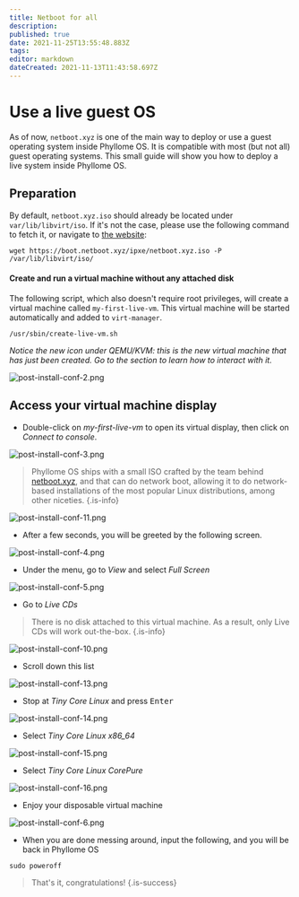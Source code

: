 ```yaml
---
title: Netboot for all
description: 
published: true
date: 2021-11-25T13:55:48.883Z
tags: 
editor: markdown
dateCreated: 2021-11-13T11:43:58.697Z
---
```


# Use a live guest OS

As of now, `netboot.xyz` is one of the main way to deploy or use a guest operating system inside Phyllome OS. It is compatible with most (but not all) guest operating systems. This small guide will show you how to deploy a live system inside Phyllome OS.

## Preparation

By default, `netboot.xyz.iso` should already be located under `var/lib/libvirt/iso`. If it's not the case, please use the following command to fetch it, or navigate to [the website](https://netboot.xyz/):

```
wget https://boot.netboot.xyz/ipxe/netboot.xyz.iso -P /var/lib/libvirt/iso/
```

#### Create and run a virtual machine without any attached disk

The following script, which also doesn't require root privileges, will create a virtual machine called `my-first-live-vm`. This virtual machine will be started automatically and added to `virt-manager`.

```
/usr/sbin/create-live-vm.sh
```
*Notice the new icon under QEMU/KVM: this is the new virtual machine that has just been created. Go to the section to learn how to interact with it.*

![post-install-conf-2.png](/post-launch/post-install-conf-2.png)

## Access your virtual machine display

* Double-click on *my-first-live-vm* to open its virtual display, then click on *Connect to console*. 

![post-install-conf-3.png](/post-launch/post-install-conf-3.png)

> Phyllome OS ships with a small ISO crafted by the team behind [netboot.xyz](https://netboot.xyz/), and that can do network boot, allowing it to do network-based installations of the most popular Linux distributions, among other niceties.
{.is-info}

![post-install-conf-11.png](/post-launch/post-install-conf-11.png)

* After a few seconds, you will be greeted by the following screen.  

![post-install-conf-4.png](/post-launch/post-install-conf-4.png)

* Under the menu, go to *View* and select *Full Screen* 

![post-install-conf-5.png](/post-launch/post-install-conf-5.png)

* Go to *Live CDs*

> There is no disk attached to this virtual machine. As a result, only Live CDs will work out-the-box.
{.is-info}

![post-install-conf-10.png](/post-launch/post-install-conf-10.png)

* Scroll down this list

![post-install-conf-13.png](/post-launch/post-install-conf-13.png)

* Stop at *Tiny Core Linux* and press <kbd>Enter</kbd>

![post-install-conf-14.png](/post-launch/post-install-conf-14.png)

* Select *Tiny Core Linux x86_64*

![post-install-conf-15.png](/post-launch/post-install-conf-15.png)

* Select *Tiny Core Linux CorePure*

![post-install-conf-16.png](/post-launch/post-install-conf-16.png)

* Enjoy your disposable virtual machine 

![post-install-conf-6.png](/post-launch/post-install-conf-6.png)

* When you are done messing around, input the following, and you will be back in Phyllome OS

```
sudo poweroff
```

> That's it, congratulations! 
{.is-success}

